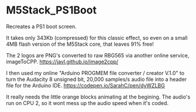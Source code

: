 # M5Stack_PS1Boot

Recreates a PS1 boot screen.

It takes only 343Kb (compressed) for this classic effect, so even on a small 4MB flash version of the M5Stack core, that leaves 91% free!

The 2 logos are PNG's converted to raw RBG565 via another online service, imageToCPP. https://javl.github.io/image2cpp/

I then used my online "Arduino PROGMEM file converter / creator V.1.0" to turn the Audacity 8 unsigned bit, 20,000 samples/s audio file into a header file for the Arduino IDE. https://codepen.io/SarahC/pen/dyWZLBG

It really needs the little orange blocks animating at the begining. The audio's run on CPU 2, so it wont mess up the audio speed when it's coded.
